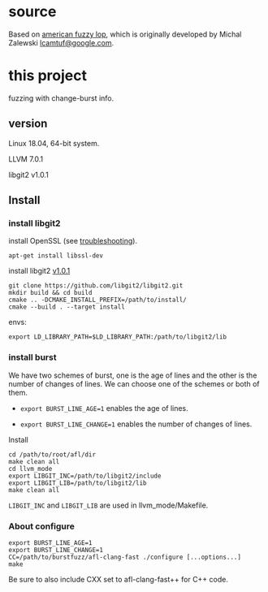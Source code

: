 # source
Based on [american fuzzy lop](https://github.com/google/AFL), which is originally developed by Michal Zalewski <lcamtuf@google.com>.

# this project

fuzzing with change-burst info.

## version
Linux 18.04, 64-bit system. 

LLVM 7.0.1

libgit2 v1.0.1

## Install

### install libgit2
install OpenSSL (see [troubleshooting](https://github.com/libgit2/libgit2/blob/master/docs/troubleshooting.md)).

    apt-get install libssl-dev

install libgit2 [v1.0.1](https://github.com/libgit2/libgit2/archive/v1.0.1.tar.gz)

    git clone https://github.com/libgit2/libgit2.git
    mkdir build && cd build
    cmake .. -DCMAKE_INSTALL_PREFIX=/path/to/install/
    cmake --build . --target install

envs:

    export LD_LIBRARY_PATH=$LD_LIBRARY_PATH:/path/to/libgit2/lib
    
### install burst
We have two schemes of burst, one is the age of lines and the other is the number of changes of lines. 
We can choose one of the schemes or both of them.

- `export BURST_LINE_AGE=1` enables the age of lines.

- `export BURST_LINE_CHANGE=1` enables the number of changes of lines.

Install

    cd /path/to/root/afl/dir
    make clean all
    cd llvm_mode
    export LIBGIT_INC=/path/to/libgit2/include
    export LIBGIT_LIB=/path/to/libgit2/lib
    make clean all

`LIBGIT_INC` and `LIBGIT_LIB` are used in llvm_mode/Makefile.


### About configure

    export BURST_LINE_AGE=1
    export BURST_LINE_CHANGE=1
    CC=/path/to/burstfuzz/afl-clang-fast ./configure [...options...]
    make

Be sure to also include CXX set to afl-clang-fast++ for C++ code.
    
